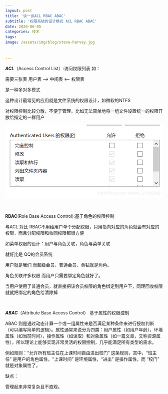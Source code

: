 ```yaml
---
layout: post
title: '谈一谈ACL RBAC ABAC'
subtitle: '权限系统的设计模式 ACL RBAC ABAC'
date: 2020-06-05
categories: 技术
tags: 
image: /assets/img/blog/steve-harvey.jpg


---
```


***ACL***（Access Control List）:访问权限列表  如：

 需要三张表  用户表 -->  中间表  <-- 权限表

是一种多对多模式

这种设计最常见的应用就是文件系统的权限设计，如微软的NTFS

对权限控制比较分散，不便于管理，比如无法简单地将一组文件设置统一的权限开放给指定的一群用户

![权限](/assets/img/acl/权限.png)

<br/>

**RBAC**(Role Base Access Control):基于角色的权限控制

与ACL 对比 RBAC不用给用户单个分配权限，只用指向对应的角色就会有对应的权限，而且分配权限和收回权限都很方便

如菜单权限的设计：用户与角色关联，角色与菜单关联

就好比是 QQ的会员系统

 用户就是我们 而超级会员，普通会员，黄钻就是角色。

 角色关联许多权限  而用户只需要绑定角色就好了。

当用户使用了普通会员，就直接把该会员权限的角色绑定到用户下，同理回收权限就就把绑定的角色给清除掉

<br/>

***ABAC***（Attribute Base Access Control） 基于属性的权限控制

ABAC 则是通过动态计算一个或一组属性来是否满足某种条件来进行授权判断（可以编写简单的逻辑）。属性通常来说分为四类：用户属性（如用户年龄），环境属性（如当前时间），操作属性（如读取）和对象属性（如一篇文章，又称资源属性），所以理论上能够实现非常灵活的权限控制，几乎能满足所有类型的需求。

例如规则：“允许所有班主任在上课时间自由进出校门” 这条规则，其中，“班主任” 是用户的角色属性，“上课时间” 是环境属性，“进出” 是操作属性，而 “校门” 就是对象属性了。

缺点：

管理起来非常复杂且不直观。